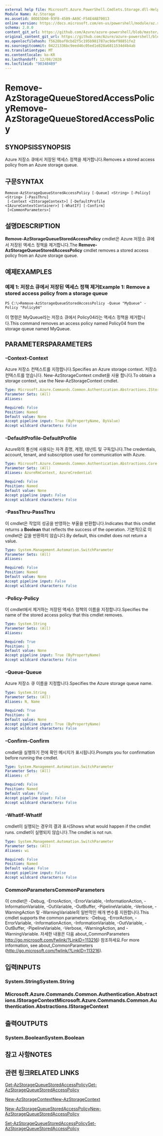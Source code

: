 ```yaml
---
external help file: Microsoft.Azure.PowerShell.Cmdlets.Storage.dll-Help.xml
Module Name: Az.Storage
ms.assetid: 80DE5D60-93F8-4509-AA9C-F54E4AB70013
online version: https://docs.microsoft.com/en-us/powershell/module/az.storage/remove-azstoragequeuestoredaccesspolicy
schema: 2.0.0
content_git_url: https://github.com/Azure/azure-powershell/blob/master/src/Storage/Storage.Management/help/Remove-AzStorageQueueStoredAccessPolicy.md
original_content_git_url: https://github.com/Azure/azure-powershell/blob/master/src/Storage/Storage.Management/help/Remove-AzStorageQueueStoredAccessPolicy.md
ms.openlocfilehash: f5620baf0cbd2f5c195b981787ac9def98851fe2
ms.sourcegitcommit: 04221336bc9eed46c05ed1e828a6811534d4b4ab
ms.translationtype: MT
ms.contentlocale: ko-KR
ms.lasthandoff: 12/08/2020
ms.locfileid: "98348489"
---
```

# <span data-ttu-id="19944-101">Remove-AzStorageQueueStoredAccessPolicy</span><span class="sxs-lookup"><span data-stu-id="19944-101">Remove-AzStorageQueueStoredAccessPolicy</span></span>

## <span data-ttu-id="19944-102">SYNOPSIS</span><span class="sxs-lookup"><span data-stu-id="19944-102">SYNOPSIS</span></span>
<span data-ttu-id="19944-103">Azure 저장소 큐에서 저장된 액세스 정책을 제거합니다.</span><span class="sxs-lookup"><span data-stu-id="19944-103">Removes a stored access policy from an Azure storage queue.</span></span>

## <span data-ttu-id="19944-104">구문</span><span class="sxs-lookup"><span data-stu-id="19944-104">SYNTAX</span></span>

```
Remove-AzStorageQueueStoredAccessPolicy [-Queue] <String> [-Policy] <String> [-PassThru]
 [-Context <IStorageContext>] [-DefaultProfile <IAzureContextContainer>] [-WhatIf] [-Confirm]
 [<CommonParameters>]
```

## <span data-ttu-id="19944-105">설명</span><span class="sxs-lookup"><span data-stu-id="19944-105">DESCRIPTION</span></span>
<span data-ttu-id="19944-106">**Remove-AzStorageQueueStoredAccessPolicy** cmdlet은 Azure 저장소 큐에서 저장된 액세스 정책을 제거합니다.</span><span class="sxs-lookup"><span data-stu-id="19944-106">The **Remove-AzStorageQueueStoredAccessPolicy** cmdlet removes a stored access policy from an Azure storage queue.</span></span>

## <span data-ttu-id="19944-107">예제</span><span class="sxs-lookup"><span data-stu-id="19944-107">EXAMPLES</span></span>

### <span data-ttu-id="19944-108">예제 1: 저장소 큐에서 저장된 액세스 정책 제거</span><span class="sxs-lookup"><span data-stu-id="19944-108">Example 1: Remove a stored access policy from a storage queue</span></span>
```
PS C:\>Remove-AzStorageQueueStoredAccessPolicy -Queue "MyQueue" -Policy "Policy04"
```

<span data-ttu-id="19944-109">이 명령은 MyQueue라는 저장소 큐에서 Policy04라는 액세스 정책을 제거합니다.</span><span class="sxs-lookup"><span data-stu-id="19944-109">This command removes an access policy named Policy04 from the storage queue named MyQueue.</span></span>

## <span data-ttu-id="19944-110">PARAMETERS</span><span class="sxs-lookup"><span data-stu-id="19944-110">PARAMETERS</span></span>

### <span data-ttu-id="19944-111">-Context</span><span class="sxs-lookup"><span data-stu-id="19944-111">-Context</span></span>
<span data-ttu-id="19944-112">Azure 저장소 컨텍스트를 지정합니다.</span><span class="sxs-lookup"><span data-stu-id="19944-112">Specifies an Azure storage context.</span></span>
<span data-ttu-id="19944-113">저장소 컨텍스트를 얻습니다. New-AzStorageContext cmdlet을 사용 합니다.</span><span class="sxs-lookup"><span data-stu-id="19944-113">To obtain a storage context, use the New-AzStorageContext cmdlet.</span></span>

```yaml
Type: Microsoft.Azure.Commands.Common.Authentication.Abstractions.IStorageContext
Parameter Sets: (All)
Aliases:

Required: False
Position: Named
Default value: None
Accept pipeline input: True (ByPropertyName, ByValue)
Accept wildcard characters: False
```

### <span data-ttu-id="19944-114">-DefaultProfile</span><span class="sxs-lookup"><span data-stu-id="19944-114">-DefaultProfile</span></span>
<span data-ttu-id="19944-115">Azure와의 통신에 사용되는 자격 증명, 계정, 테넌트 및 구독입니다.</span><span class="sxs-lookup"><span data-stu-id="19944-115">The credentials, account, tenant, and subscription used for communication with Azure.</span></span>

```yaml
Type: Microsoft.Azure.Commands.Common.Authentication.Abstractions.Core.IAzureContextContainer
Parameter Sets: (All)
Aliases: AzureRmContext, AzureCredential

Required: False
Position: Named
Default value: None
Accept pipeline input: False
Accept wildcard characters: False
```

### <span data-ttu-id="19944-116">-PassThru</span><span class="sxs-lookup"><span data-stu-id="19944-116">-PassThru</span></span>
<span data-ttu-id="19944-117">이 cmdlet은 작업의  성공을 반영하는 부울을 반환합니다.</span><span class="sxs-lookup"><span data-stu-id="19944-117">Indicates that this cmdlet returns a **Boolean** that reflects the success of the operation.</span></span>
<span data-ttu-id="19944-118">기본적으로 이 cmdlet은 값을 반환하지 않습니다.</span><span class="sxs-lookup"><span data-stu-id="19944-118">By default, this cmdlet does not return a value.</span></span>

```yaml
Type: System.Management.Automation.SwitchParameter
Parameter Sets: (All)
Aliases:

Required: False
Position: Named
Default value: None
Accept pipeline input: False
Accept wildcard characters: False
```

### <span data-ttu-id="19944-119">-Policy</span><span class="sxs-lookup"><span data-stu-id="19944-119">-Policy</span></span>
<span data-ttu-id="19944-120">이 cmdlet에서 제거하는 저장된 액세스 정책의 이름을 지정합니다.</span><span class="sxs-lookup"><span data-stu-id="19944-120">Specifies the name of the stored access policy that this cmdlet removes.</span></span>

```yaml
Type: System.String
Parameter Sets: (All)
Aliases:

Required: True
Position: 1
Default value: None
Accept pipeline input: True (ByPropertyName)
Accept wildcard characters: False
```

### <span data-ttu-id="19944-121">-Queue</span><span class="sxs-lookup"><span data-stu-id="19944-121">-Queue</span></span>
<span data-ttu-id="19944-122">Azure 저장소 큐 이름을 지정합니다.</span><span class="sxs-lookup"><span data-stu-id="19944-122">Specifies the Azure storage queue name.</span></span>

```yaml
Type: System.String
Parameter Sets: (All)
Aliases: N, Name

Required: True
Position: 0
Default value: None
Accept pipeline input: True (ByPropertyName)
Accept wildcard characters: False
```

### <span data-ttu-id="19944-123">-Confirm</span><span class="sxs-lookup"><span data-stu-id="19944-123">-Confirm</span></span>
<span data-ttu-id="19944-124">cmdlet을 실행하기 전에 확인 메시지가 표시됩니다.</span><span class="sxs-lookup"><span data-stu-id="19944-124">Prompts you for confirmation before running the cmdlet.</span></span>

```yaml
Type: System.Management.Automation.SwitchParameter
Parameter Sets: (All)
Aliases: cf

Required: False
Position: Named
Default value: False
Accept pipeline input: False
Accept wildcard characters: False
```

### <span data-ttu-id="19944-125">-WhatIf</span><span class="sxs-lookup"><span data-stu-id="19944-125">-WhatIf</span></span>
<span data-ttu-id="19944-126">cmdlet이 실행되는 경우의 결과 표시</span><span class="sxs-lookup"><span data-stu-id="19944-126">Shows what would happen if the cmdlet runs.</span></span>
<span data-ttu-id="19944-127">cmdlet이 실행되지 않습니다.</span><span class="sxs-lookup"><span data-stu-id="19944-127">The cmdlet is not run.</span></span>

```yaml
Type: System.Management.Automation.SwitchParameter
Parameter Sets: (All)
Aliases: wi

Required: False
Position: Named
Default value: False
Accept pipeline input: False
Accept wildcard characters: False
```

### <span data-ttu-id="19944-128">CommonParameters</span><span class="sxs-lookup"><span data-stu-id="19944-128">CommonParameters</span></span>
<span data-ttu-id="19944-129">이 cmdlet은 -Debug, -ErrorAction, -ErrorVariable, -InformationAction, -InformationVariable, -OutVariable, -OutBuffer, -PipelineVariable, -Verbose, -WarningAction 및 -WarningVariable의 일반적인 매개 변수를 지원합니다.</span><span class="sxs-lookup"><span data-stu-id="19944-129">This cmdlet supports the common parameters: -Debug, -ErrorAction, -ErrorVariable, -InformationAction, -InformationVariable, -OutVariable, -OutBuffer, -PipelineVariable, -Verbose, -WarningAction, and -WarningVariable.</span></span> <span data-ttu-id="19944-130">자세한 내용은 다음 about_CommonParameters http://go.microsoft.com/fwlink/?LinkID=113216) 참조하세요.</span><span class="sxs-lookup"><span data-stu-id="19944-130">For more information, see about_CommonParameters (http://go.microsoft.com/fwlink/?LinkID=113216).</span></span>

## <span data-ttu-id="19944-131">입력</span><span class="sxs-lookup"><span data-stu-id="19944-131">INPUTS</span></span>

### <span data-ttu-id="19944-132">System.String</span><span class="sxs-lookup"><span data-stu-id="19944-132">System.String</span></span>

### <span data-ttu-id="19944-133">Microsoft.Azure.Commands.Common.Authentication.Abstractions.IStorageContext</span><span class="sxs-lookup"><span data-stu-id="19944-133">Microsoft.Azure.Commands.Common.Authentication.Abstractions.IStorageContext</span></span>

## <span data-ttu-id="19944-134">출력</span><span class="sxs-lookup"><span data-stu-id="19944-134">OUTPUTS</span></span>

### <span data-ttu-id="19944-135">System.Boolean</span><span class="sxs-lookup"><span data-stu-id="19944-135">System.Boolean</span></span>

## <span data-ttu-id="19944-136">참고 사항</span><span class="sxs-lookup"><span data-stu-id="19944-136">NOTES</span></span>

## <span data-ttu-id="19944-137">관련 링크</span><span class="sxs-lookup"><span data-stu-id="19944-137">RELATED LINKS</span></span>

[<span data-ttu-id="19944-138">Get-AzStorageQueueStoredAccessPolicy</span><span class="sxs-lookup"><span data-stu-id="19944-138">Get-AzStorageQueueStoredAccessPolicy</span></span>](./Get-AzStorageQueueStoredAccessPolicy.md)

[<span data-ttu-id="19944-139">New-AzStorageContext</span><span class="sxs-lookup"><span data-stu-id="19944-139">New-AzStorageContext</span></span>](./New-AzStorageContext.md)

[<span data-ttu-id="19944-140">New-AzStorageQueueStoredAccessPolicy</span><span class="sxs-lookup"><span data-stu-id="19944-140">New-AzStorageQueueStoredAccessPolicy</span></span>](./New-AzStorageQueueStoredAccessPolicy.md)

[<span data-ttu-id="19944-141">Set-AzStorageQueueStoredAccessPolicy</span><span class="sxs-lookup"><span data-stu-id="19944-141">Set-AzStorageQueueStoredAccessPolicy</span></span>](./Set-AzStorageQueueStoredAccessPolicy.md)
